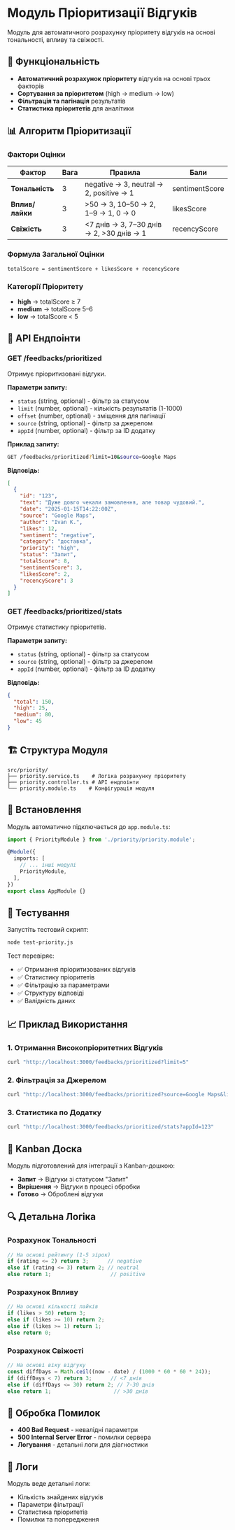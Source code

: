 # Модуль Пріоритизації Відгуків

Модуль для автоматичного розрахунку пріоритету відгуків на основі тональності, впливу та свіжості.

## 🎯 Функціональність

- **Автоматичний розрахунок пріоритету** відгуків на основі трьох факторів
- **Сортування за пріоритетом** (high → medium → low)
- **Фільтрація та пагінація** результатів
- **Статистика пріоритетів** для аналітики

## 📊 Алгоритм Пріоритизації

### Фактори Оцінки

| Фактор | Вага | Правила | Бали |
|--------|------|---------|------|
| **Тональність** | 3 | negative → 3, neutral → 2, positive → 1 | sentimentScore |
| **Вплив/лайки** | 3 | >50 → 3, 10–50 → 2, 1–9 → 1, 0 → 0 | likesScore |
| **Свіжість** | 3 | <7 днів → 3, 7–30 днів → 2, >30 днів → 1 | recencyScore |

### Формула Загальної Оцінки

```
totalScore = sentimentScore + likesScore + recencyScore
```

### Категорії Пріоритету

- **high** → totalScore ≥ 7
- **medium** → totalScore 5–6  
- **low** → totalScore < 5

## 🚀 API Ендпоінти

### GET /feedbacks/prioritized

Отримує пріоритизовані відгуки.

**Параметри запиту:**
- `status` (string, optional) - фільтр за статусом
- `limit` (number, optional) - кількість результатів (1-1000)
- `offset` (number, optional) - зміщення для пагінації
- `source` (string, optional) - фільтр за джерелом
- `appId` (number, optional) - фільтр за ID додатку

**Приклад запиту:**
```bash
GET /feedbacks/prioritized?limit=10&source=Google Maps
```

**Відповідь:**
```json
[
  {
    "id": "123",
    "text": "Дуже довго чекали замовлення, але товар чудовий.",
    "date": "2025-01-15T14:22:00Z",
    "source": "Google Maps",
    "author": "Ivan K.",
    "likes": 12,
    "sentiment": "negative",
    "category": "доставка",
    "priority": "high",
    "status": "Запит",
    "totalScore": 8,
    "sentimentScore": 3,
    "likesScore": 2,
    "recencyScore": 3
  }
]
```

### GET /feedbacks/prioritized/stats

Отримує статистику пріоритетів.

**Параметри запиту:**
- `status` (string, optional) - фільтр за статусом
- `source` (string, optional) - фільтр за джерелом
- `appId` (number, optional) - фільтр за ID додатку

**Відповідь:**
```json
{
  "total": 150,
  "high": 25,
  "medium": 80,
  "low": 45
}
```

## 🏗️ Структура Модуля

```
src/priority/
├── priority.service.ts    # Логіка розрахунку пріоритету
├── priority.controller.ts # API ендпоінти
└── priority.module.ts    # Конфігурація модуля
```

## 🔧 Встановлення

Модуль автоматично підключається до `app.module.ts`:

```typescript
import { PriorityModule } from './priority/priority.module';

@Module({
  imports: [
    // ... інші модулі
    PriorityModule,
  ],
})
export class AppModule {}
```

## 🧪 Тестування

Запустіть тестовий скрипт:

```bash
node test-priority.js
```

Тест перевіряє:
- ✅ Отримання пріоритизованих відгуків
- ✅ Статистику пріоритетів
- ✅ Фільтрацію за параметрами
- ✅ Структуру відповіді
- ✅ Валідність даних

## 📈 Приклад Використання

### 1. Отримання Високопріоритетних Відгуків

```bash
curl "http://localhost:3000/feedbacks/prioritized?limit=5"
```

### 2. Фільтрація за Джерелом

```bash
curl "http://localhost:3000/feedbacks/prioritized?source=Google Maps&limit=10"
```

### 3. Статистика по Додатку

```bash
curl "http://localhost:3000/feedbacks/prioritized/stats?appId=123"
```

## 🎨 Kanban Доска

Модуль підготовлений для інтеграції з Kanban-дошкою:

- **Запит** → Відгуки зі статусом "Запит"
- **Вирішення** → Відгуки в процесі обробки  
- **Готово** → Оброблені відгуки

## 🔍 Детальна Логіка

### Розрахунок Тональності

```typescript
// На основі рейтингу (1-5 зірок)
if (rating <= 2) return 3;      // negative
else if (rating <= 3) return 2; // neutral  
else return 1;                   // positive
```

### Розрахунок Впливу

```typescript
// На основі кількості лайків
if (likes > 50) return 3;
else if (likes >= 10) return 2;
else if (likes >= 1) return 1;
else return 0;
```

### Розрахунок Свіжості

```typescript
// На основі віку відгуку
const diffDays = Math.ceil((now - date) / (1000 * 60 * 60 * 24));
if (diffDays < 7) return 3;      // <7 днів
else if (diffDays <= 30) return 2; // 7-30 днів
else return 1;                    // >30 днів
```

## 🚨 Обробка Помилок

- **400 Bad Request** - невалідні параметри
- **500 Internal Server Error** - помилки сервера
- **Логування** - детальні логи для діагностики

## 📝 Логи

Модуль веде детальні логи:
- Кількість знайдених відгуків
- Параметри фільтрації
- Статистика пріоритетів
- Помилки та попередження
